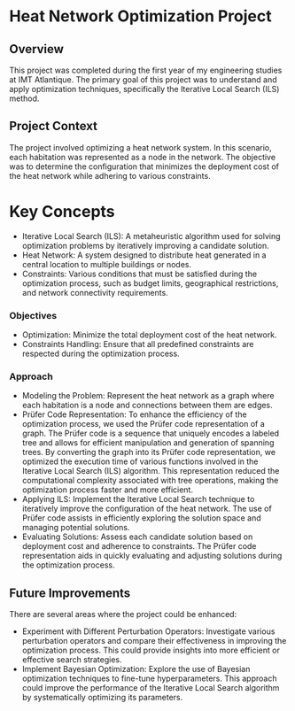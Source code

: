 # Heat Network Optimization Project

## Overview

This project was completed during the first year of my engineering studies at IMT Atlantique. The primary goal of this project was to understand and apply optimization techniques, specifically the Iterative Local Search (ILS) method.

## Project Context

The project involved optimizing a heat network system. In this scenario, each habitation was represented as a node in the network. The objective was to determine the configuration that minimizes the deployment cost of the heat network while adhering to various constraints.

# Key Concepts

- Iterative Local Search (ILS): A metaheuristic algorithm used for solving optimization problems by iteratively improving a candidate solution.
- Heat Network: A system designed to distribute heat generated in a central location to multiple buildings or nodes.
- Constraints: Various conditions that must be satisfied during the optimization process, such as budget limits, geographical restrictions, and network connectivity requirements.

### Objectives

- Optimization: Minimize the total deployment cost of the heat network.
- Constraints Handling: Ensure that all predefined constraints are respected during the optimization process.

### Approach

- Modeling the Problem: Represent the heat network as a graph where each habitation is a node and connections between them are edges.
- Prüfer Code Representation: To enhance the efficiency of the optimization process, we used the Prüfer code representation of a graph. The Prüfer code is a sequence that uniquely encodes a labeled tree and allows for efficient manipulation and generation of spanning trees. By converting the graph into its Prüfer code representation, we optimized the execution time of various functions involved in the Iterative Local Search (ILS) algorithm. This representation reduced the computational complexity associated with tree operations, making the optimization process faster and more efficient.  
- Applying ILS: Implement the Iterative Local Search technique to iteratively improve the configuration of the heat network. The use of Prüfer code assists in efficiently exploring the solution space and managing potential solutions. 
- Evaluating Solutions: Assess each candidate solution based on deployment cost and adherence to constraints. The Prüfer code representation aids in quickly evaluating and adjusting solutions during the optimization process.

## Future Improvements

There are several areas where the project could be enhanced:

- Experiment with Different Perturbation Operators: Investigate various perturbation operators and compare their effectiveness in improving the optimization process. This could provide insights into more efficient or effective search strategies. 
- Implement Bayesian Optimization: Explore the use of Bayesian optimization techniques to fine-tune hyperparameters. This approach could improve the performance of the Iterative Local Search algorithm by systematically optimizing its parameters.
